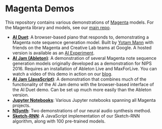 # Magenta Demos

This repository contains various demonstrations of [Magenta](https://magenta.tensorflow.org) models.
For the Magenta library and models, see our [main repo](https://github.com/tensorflow/magenta).

* [**AI Duet**](/ai-duet): A browser-based piano that responds to,
demonstrating a Magenta note sequence generation model. Built by
[Yotam Mann](https://github.com/tambien) with friends on the Magenta and
Creative Lab teams at Google. A hosted version is available as an
[AI Experiment](https://aiexperiments.withgoogle.com/ai-duet).
* [**AI Jam (Ableton)**](/ai-jam-ableton): A demonstration of several
Magenta note sequence generation models originally developed as a demonstration
for NIPS 2016. Requires an installation of Ableton Live and MaxForLive. You can
watch a video of this demo in action on our
[blog](https://magenta.tensorflow.org/2016/12/16/nips-demo/).
* [**AI Jam (JavaScript)**](/ai-jam-js): A demonstration that combines
much of the functionality of the AI Jam demo with the browser-based interface
of the AI Duet demo. Can be set up much more easily than the Ableton version.
* [**Jupyter Notebooks**](/notebooks): Various Jupyter notebooks spanning
all Magenta projects.
* [**NSynth**](/nsynth): Two demonstrations of our neural audio synthesis
method.
* [**Sketch-RNN**](/sketch-rnn-js): A JavaScript implementation of our Sketch-RNN algorithm, along with 100 pre-trained models.
